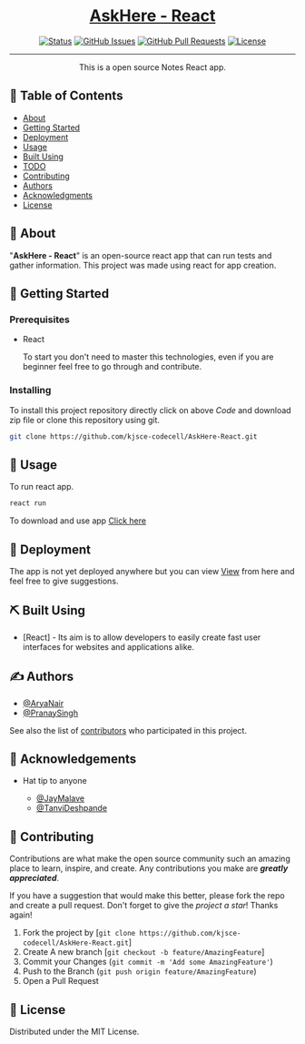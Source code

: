 <p align="center">
  <a href="" rel="noopener">
</p>

<h1 align="center">AskHere - React</h1>

<div align="center">

[![Status](https://img.shields.io/badge/status-active-success.svg)]()
[![GitHub Issues](https://img.shields.io/github/issues/kylelobo/The-Documentation-Compendium.svg)](https://github.com/kjsce-codecell/Flutter-Keep/issues)
[![GitHub Pull Requests](https://img.shields.io/github/issues-pr/kylelobo/The-Documentation-Compendium.svg)](https://github.com/kjsce-codecell/Flutter-Keep/pulls)
[![License](https://img.shields.io/badge/license-MIT-blue.svg)](/LICENSE)

</div>

---

<p align="center"> This is a open source Notes React app.
</p>

## 📝 Table of Contents

- [About](#about)
- [Getting Started](#getting_started)
- [Deployment](#deployment)
- [Usage](#usage)
- [Built Using](#built_using)
- [TODO](../TODO.md)
- [Contributing](../CONTRIBUTING.md)
- [Authors](#authors)
- [Acknowledgments](#acknowledgement)
- [License](#license)

## 🧐 About <a name = "about"></a>

"**AskHere - React**" is an open-source react app that can run tests and gather information. This project was made using react for app creation.

## 🏁 Getting Started <a name = "getting_started"></a>

### Prerequisites

- React

  To start you don't need to master this technologies, even if you are beginner feel free to go through and contribute.

### Installing

To install this project repository directly click on above _Code_ and download zip file or clone this repository using git.

```bash
git clone https://github.com/kjsce-codecell/AskHere-React.git
```

## 🎈 Usage <a name="usage"></a>

To run react app.

```bash
react run
```

To download and use app [Click here](http://localhost:3000)

## 🚀 Deployment <a name = "deployment"></a>

The app is not yet deployed anywhere but you can view [View](https://facebook.github.io/create-react-app/docs/deployment) from here and feel free to give suggestions.

## ⛏️ Built Using <a name = "built_using"></a>

- [React] - Its aim is to allow developers to easily create fast user interfaces for websites and applications alike.


## ✍️ Authors <a name = "authors"></a>

- [@AryaNair](https://github.com/Arya-A-Nair/Arya-A-Nair)
- [@PranaySingh](https://github.com/hailhydra1/hailhydra1)

See also the list of [contributors](https://github.com/kjsce-codecell/AskHere-React/contributors) who participated in this project.

## 🎉 Acknowledgements <a name = "acknowledgement"></a>

- Hat tip to anyone

  - [@JayMalave](https://github.com/jaymalave)
  - [@TanviDeshpande](https://github.com/Tanvi-15)


## 🤌 Contributing <a name=Contributers></a>

Contributions are what make the open source community such an amazing place to learn, inspire, and create. Any contributions you make are _**greatly appreciated**_.

If you have a suggestion that would make this better, please fork the repo and create a pull request.
Don't forget to give the _project a star_! Thanks again!

1. Fork the project by [`git clone https://github.com/kjsce-codecell/AskHere-React.git`]
2. Create A new branch [`git checkout -b feature/AmazingFeature`]
3. Commit your Changes (`git commit -m 'Add some AmazingFeature'`)
4. Push to the Branch (`git push origin feature/AmazingFeature`)
5. Open a Pull Request

## 📖 License <a name=license></a>

Distributed under the MIT License.
